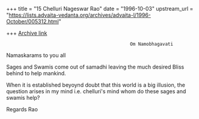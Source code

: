 +++
title = "15 Chelluri Nageswar Rao"
date = "1996-10-03"
upstream_url = "https://lists.advaita-vedanta.org/archives/advaita-l/1996-October/005312.html"

+++
[Archive link](https://lists.advaita-vedanta.org/archives/advaita-l/1996-October/005312.html)

                                                  Om Namobhagavati

Namaskarams to you all

Sages and Swamis come out of samadhi leaving the much desired Bliss behind to
help mankind.

When it is established beyoynd doubt that this world is a big illusion, the
question arises in my mind i.e. chelluri's mind whom do these sages and
swamis help?

Regards
                                                                          Rao

